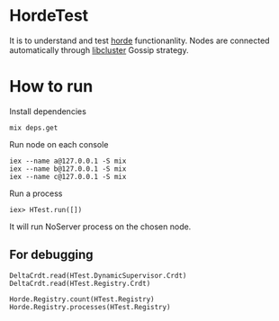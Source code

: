 # HordeTest

It is to understand and test [horde](https://github.com/derekkraan/horde) functionanlity. 
Nodes are connected automatically through [libcluster](https://github.com/bitwalker/libcluster) Gossip strategy.

# How to run
Install dependencies
```
mix deps.get
```

Run node on each console
```
iex --name a@127.0.0.1 -S mix
iex --name b@127.0.0.1 -S mix
iex --name c@127.0.0.1 -S mix
```

Run a process 
```
iex> HTest.run([])
```
It will run NoServer process on the chosen node.


## For debugging
```
DeltaCrdt.read(HTest.DynamicSupervisor.Crdt)
DeltaCrdt.read(HTest.Registry.Crdt)

Horde.Registry.count(HTest.Registry)
Horde.Registry.processes(HTest.Registry)
```